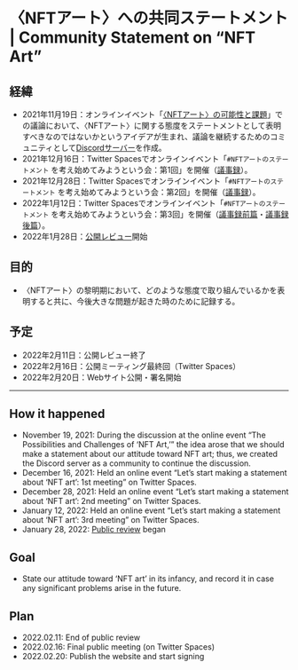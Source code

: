 ﻿# 〈NFTアート〉への共同ステートメント | Community Statement on “NFT Art”

## 経緯

- 2021年11月19日：オンラインイベント「[〈NFTアート〉の可能性と課題](https://youtu.be/OUghCqYDf7w)」での議論において、〈NFTアート〉に関する態度をステートメントとして表明すべきなのではないかというアイデアが生まれ、議論を継続するためのコミュニティとして[Discordサーバー](https://discord.gg/emA5wDxUeq)を作成。
- 2021年12月16日：Twitter Spacesでオンラインイベント「`#NFTアートのステートメント` を考え始めてみようという会：第1回」を開催（[議事録](https://note.com/_kotobuki_/n/n93feb44260ab)）。
- 2021年12月28日：Twitter Spacesでオンラインイベント「`#NFTアートのステートメント` を考え始めてみようという会：第2回」を開催（[議事録](https://note.com/_kotobuki_/n/n605132ceb7f3)）。
- 2022年1月12日：Twitter Spacesでオンラインイベント「`#NFTアートのステートメント` を考え始めてみようという会：第3回」を開催（[議事録前篇](https://note.com/_kotobuki_/n/n1a7ece896506)・[議事録後篇](https://note.com/_kotobuki_/n/n1c87840ee286)）。
- 2022年1月28日：[公開レビュー](https://docs.google.com/document/d/1K08oXkuM6mNofxx73TxM3QUoe5MRjxqQa-eOTLUEO8E/edit?usp=sharing)開始

## 目的

- 〈NFTアート〉の黎明期において、どのような態度で取り組んでいるかを表明すると共に、今後大きな問題が起きた時のために記録する。

## 予定

- 2022年2月11日：公開レビュー終了
- 2022年2月16日：公開ミーティング最終回（Twitter Spaces）
- 2022年2月20日：Webサイト公開・署名開始

---

## How it happened

- November 19, 2021: During the discussion at the online event “The Possibilities and Challenges of ‘NFT Art,’” the idea arose that we should make a statement about our attitude toward NFT art; thus, we created the Discord server as a community to continue the discussion.
- December 16, 2021: Held an online event “Let’s start making a statement about ‘NFT art’: 1st meeting” on Twitter Spaces.
- December 28, 2021: Held an online event “Let’s start making a statement about ‘NFT art’: 2nd meeting” on Twitter Spaces.
- January 12, 2022: Held an online event “Let’s start making a statement about ‘NFT art’: 3rd meeting” on Twitter Spaces.
- January 28, 2022: [Public review](https://docs.google.com/document/d/1K08oXkuM6mNofxx73TxM3QUoe5MRjxqQa-eOTLUEO8E/edit?usp=sharing) began

## Goal

- State our attitude toward ‘NFT art’ in its infancy, and record it in case any significant problems arise in the future.

## Plan

- 2022.02.11: End of public review
- 2022.02.16: Final public meeting (on Twitter Spaces)
- 2022.02.20: Publish the website and start signing
